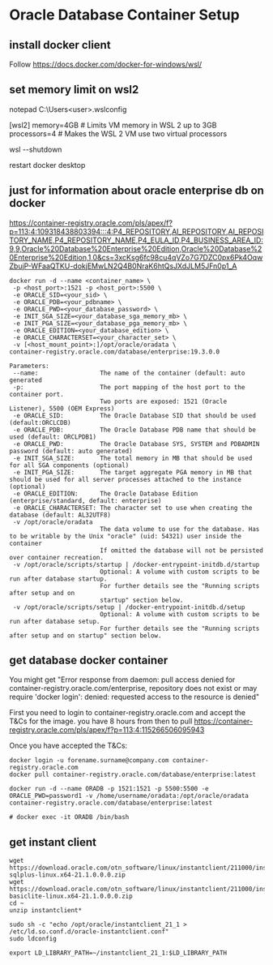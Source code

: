 # Oracle Database Container Setup

## install docker client

Follow https://docs.docker.com/docker-for-windows/wsl/

## set memory limit on wsl2

notepad C:\Users\<user>\.wslconfig

[wsl2]
memory=4GB   # Limits VM memory in WSL 2 up to 3GB
processors=4 # Makes the WSL 2 VM use two virtual processors

wsl --shutdown

restart docker desktop

## just for information about oracle enterprise db on docker

https://container-registry.oracle.com/pls/apex/f?p=113:4:109318438803394:::4:P4_REPOSITORY,AI_REPOSITORY,AI_REPOSITORY_NAME,P4_REPOSITORY_NAME,P4_EULA_ID,P4_BUSINESS_AREA_ID:9,9,Oracle%20Database%20Enterprise%20Edition,Oracle%20Database%20Enterprise%20Edition,1,0&cs=3xcKsg6fc98cu4qVZo7G7DZC0px6Pk4OqwZbujP-WFaaQTKU-dokjEMwLN2Q4B0NraK6htQsJXdJLM5JFn0p1_A

```text
docker run -d --name <container_name> \
 -p <host_port>:1521 -p <host_port>:5500 \
 -e ORACLE_SID=<your_sid> \
 -e ORACLE_PDB=<your_pdbname> \
 -e ORACLE_PWD=<your_database_password> \
 -e INIT_SGA_SIZE=<your_database_sga_memory_mb> \
 -e INIT_PGA_SIZE=<your_database_pga_memory_mb> \
 -e ORACLE_EDITION=<your_database_edition> \ 
 -e ORACLE_CHARACTERSET=<your_character_set> \
 -v [<host_mount_point>:]/opt/oracle/oradata \
container-registry.oracle.com/database/enterprise:19.3.0.0

Parameters:
 --name:                 The name of the container (default: auto generated
 -p:                     The port mapping of the host port to the container port.
                         Two ports are exposed: 1521 (Oracle Listener), 5500 (OEM Express)
 -e ORACLE_SID:          The Oracle Database SID that should be used (default:ORCLCDB)
 -e ORACLE_PDB:          The Oracle Database PDB name that should be used (default: ORCLPDB1)
 -e ORACLE_PWD:          The Oracle Database SYS, SYSTEM and PDBADMIN password (default: auto generated)
 -e INIT_SGA_SIZE:       The total memory in MB that should be used for all SGA components (optional)
 -e INIT_PGA_SIZE:       The target aggregate PGA memory in MB that should be used for all server processes attached to the instance (optional)
 -e ORACLE_EDITION:      The Oracle Database Edition (enterprise/standard, default: enterprise)
 -e ORACLE_CHARACTERSET: The character set to use when creating the database (default: AL32UTF8)
 -v /opt/oracle/oradata
                         The data volume to use for the database. Has to be writable by the Unix "oracle" (uid: 54321) user inside the container
                         If omitted the database will not be persisted over container recreation.
 -v /opt/oracle/scripts/startup | /docker-entrypoint-initdb.d/startup
                         Optional: A volume with custom scripts to be run after database startup.
                         For further details see the "Running scripts after setup and on
                         startup" section below.
 -v /opt/oracle/scripts/setup | /docker-entrypoint-initdb.d/setup
                         Optional: A volume with custom scripts to be run after database setup.
                         For further details see the "Running scripts after setup and on startup" section below.
```

## get database docker container

You might get "Error response from daemon: pull access denied for container-registry.oracle.com/enterprise, repository does not exist or may require 'docker login': denied: requested access to the resource is denied"

First you need to login to container-registry.oracle.com and accept the T&Cs for the image. you have 8 hours from then to pull
https://container-registry.oracle.com/pls/apex/f?p=113:4:115266506095943

Once you have accepted the T&Cs:

```code
docker login -u forename.surname@company.com container-registry.oracle.com
docker pull container-registry.oracle.com/database/enterprise:latest

docker run -d --name ORADB -p 1521:1521 -p 5500:5500 -e ORACLE_PWD=password1 -v /home/username/oradata:/opt/oracle/oradata container-registry.oracle.com/database/enterprise:latest

# docker exec -it ORADB /bin/bash
```

## get instant client

```code
wget https://download.oracle.com/otn_software/linux/instantclient/211000/instantclient-sqlplus-linux.x64-21.1.0.0.0.zip
wget https://download.oracle.com/otn_software/linux/instantclient/211000/instantclient-basiclite-linux.x64-21.1.0.0.0.zip
cd ~
unzip instantclient*

sudo sh -c "echo /opt/oracle/instantclient_21_1 > /etc/ld.so.conf.d/oracle-instantclient.conf"
sudo ldconfig

export LD_LIBRARY_PATH=~/instantclient_21_1:$LD_LIBRARY_PATH
```
